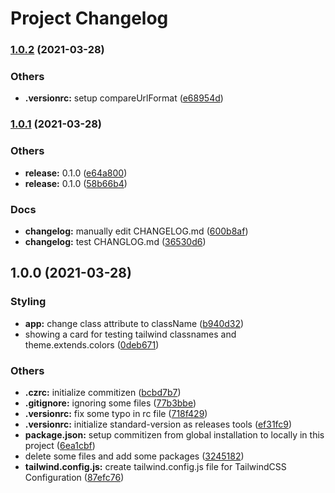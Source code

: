# Project Changelog
### [1.0.2](https://github.com/adamcanray/react-tailwind-pwa/compare/v1.0.1...v1.0.2) (2021-03-28)


### Others

* **.versionrc:** setup compareUrlFormat ([e68954d](https://github.com/adamcanray/react-tailwind-pwa/commit/e68954dc6e3c5cc80bb40be0c2e163bdea20084d))

### [1.0.1](https://github.com/adamcanray/react-tailwind-pwa/compare/v1.0.0...v1.0.1) (2021-03-28)


### Others

* **release:** 0.1.0 ([e64a800](https://github.com/adamcanray/react-tailwind-pwa/commit/e64a8005520cf19b8f73d7b0c9d5276bac9e904c))
* **release:** 0.1.0 ([58b66b4](https://github.com/adamcanray/react-tailwind-pwa/commit/58b66b4b3e9b195bce837abd835d4ed35cc0aa57))


### Docs

* **changelog:** manually edit CHANGELOG.md ([600b8af](https://github.com/adamcanray/react-tailwind-pwa/commit/600b8afe735dbcee8c81c015e2cffaa79d0a4727))
* **changelog:** test CHANGLOG.md ([36530d6](https://github.com/adamcanray/react-tailwind-pwa/commit/36530d6db26dbbdd45d5fbca6124fcbb6088c9ea))

## 1.0.0 (2021-03-28)


### Styling

* **app:** change class attribute to className ([b940d32](https://github.com/adamcanray/react-tailwind-pwa/commit/b940d3290e32ae985c6286624b25dcc1b0ce7c58))
* showing a card for testing tailwind classnames and theme.extends.colors ([0deb671](https://github.com/adamcanray/react-tailwind-pwa/commit/0deb6715a392f5db0c1a954d139dc3110b807ca5))


### Others

* **.czrc:** initialize commitizen ([bcbd7b7](https://github.com/adamcanray/react-tailwind-pwa/commit/bcbd7b71d780ff58dfd9933e9d2f1ac9671239aa))
* **.gitignore:** ignoring some files ([77b3bbe](https://github.com/adamcanray/react-tailwind-pwa/commit/77b3bbe33f84eb77c11145812e1d0c872a824e0c))
* **.versionrc:** fix some typo in rc file ([718f429](https://github.com/adamcanray/react-tailwind-pwa/commit/718f429e64e9b3042722b4dd17664dcdeca5be41))
* **.versionrc:** initialize standard-version as releases tools ([ef31fc9](https://github.com/adamcanray/react-tailwind-pwa/commit/ef31fc93b437b99ee2574107965c3b2084b65f2e))
* **package.json:** setup commitizen from global installation to locally in this project ([6ea1cbf](https://github.com/adamcanray/react-tailwind-pwa/commit/6ea1cbfee9f0f47e73dee1628e6fd4a28073981b))
* delete some files and add some packages ([3245182](https://github.com/adamcanray/react-tailwind-pwa/commit/324518238320896a2fd0f4d8b435b90b3170ae26))
* **tailwind.config.js:** create tailwind.config.js file for TailwindCSS Configuration ([87efc76](https://github.com/adamcanray/react-tailwind-pwa/commit/87efc760a42d31a5487c8fd7e42df9a9594bca6d))
